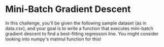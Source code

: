 # Mini-Batch Gradient Descent

In this challenge, you'll be given the following sample dataset (as in data.csv), and your goal is to write a function that executes mini-batch gradient descent to find a best-fitting regression line. You might consider looking into numpy's matmul function for this!

